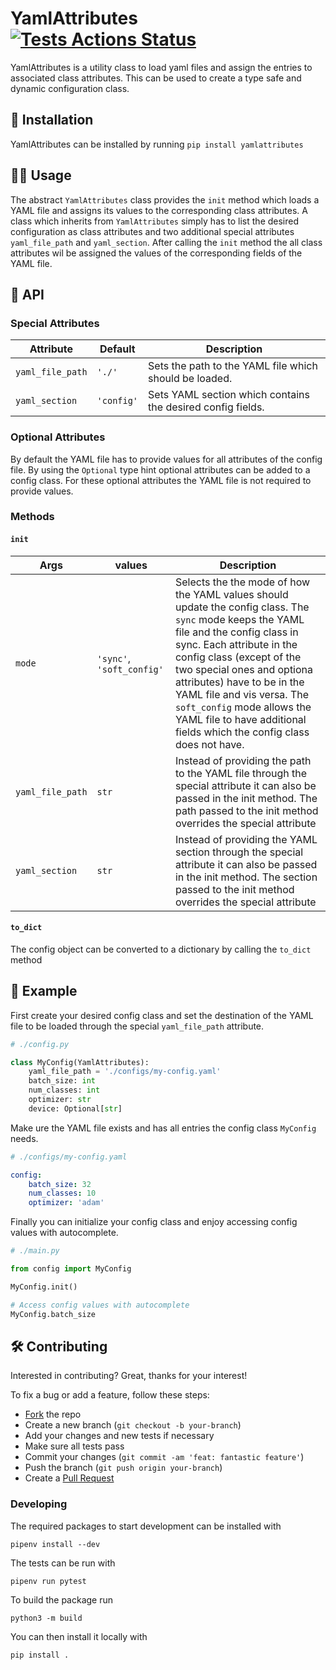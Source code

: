 # YamlAttributes [![Tests Actions Status](https://github.com/gcascio/yaml-attributes/workflows/Tests/badge.svg)](https://github.com/gcascio/yaml-attributes/actions)

YamlAttributes is a utility class to load yaml files and assign the entries to associated class attributes.
This can be used to create a type safe and dynamic configuration class.

## :floppy_disk: Installation

YamlAttributes can be installed by running `pip install yamlattributes`

## :technologist: Usage

The abstract `YamlAttributes` class provides the `init` method which loads a YAML file and assigns its values to the corresponding class attributes.
A class which inherits from `YamlAttributes` simply has to list the desired configuration as class attributes and two additional special attributes `yaml_file_path` and `yaml_section`. After calling the `init` method the all class attributes wil be assigned the values of the corresponding fields of the YAML file.

## :monocle_face: API

### Special Attributes

| Attribute        | Default    | Description                                                      |
|------------------|------------|------------------------------------------------------------------|
| `yaml_file_path` | `'./'`     | Sets the path to the YAML file which should be loaded.           |
| `yaml_section`   | `'config'` | Sets YAML section which contains the desired config fields.      |

### Optional Attributes

By default the YAML file has to provide values for all attributes of the config file. By using the `Optional` type hint optional attributes can be added to a config class. For these optional attributes the YAML file is not required to provide values.

### Methods

#### `init`

| Args           | values                    | Description                                                      |
|----------------|---------------------------|------------------------------------------------------------------|
| `mode`         | `'sync'`, `'soft_config'` | Selects the the mode of how the YAML values should update the config class. The `sync` mode keeps the YAML file and the config class in sync. Each attribute in the config class (except of the two special ones and optiona attributes) have to be in the YAML file and vis versa. The `soft_config` mode allows the YAML file to have additional fields which the config class does not have. |
| `yaml_file_path`| `str`                    | Instead of providing the path to the YAML file through the special attribute it can also be passed in the init method. The path passed to the init method overrides the special attribute |
| `yaml_section`| `str`                    | Instead of providing the YAML section through the special attribute it can also be passed in the init method. The section passed to the init method overrides the special attribute |

#### `to_dict`

The config object can be converted to a dictionary by calling the `to_dict` method


## :rocket: Example

First create your desired config class and set the destination of the YAML file to be loaded through the special `yaml_file_path` attribute.

```python
# ./config.py

class MyConfig(YamlAttributes):
    yaml_file_path = './configs/my-config.yaml'
    batch_size: int
    num_classes: int
    optimizer: str
    device: Optional[str]
```

Make ure the YAML file exists and has all entries the config class `MyConfig` needs.

```yaml
# ./configs/my-config.yaml

config:
    batch_size: 32
    num_classes: 10
    optimizer: 'adam'
```

Finally you can initialize your config class and enjoy accessing config values with autocomplete.

```python
# ./main.py

from config import MyConfig

MyConfig.init()

# Access config values with autocomplete
MyConfig.batch_size
```

## :hammer_and_wrench:  Contributing

Interested in contributing? Great, thanks for your interest!

To fix a bug or add a feature, follow these steps:

- [Fork](https://docs.github.com/en/get-started/quickstart/contributing-to-projects#forking-a-repository) the repo
- Create a new branch (`git checkout -b your-branch`)
- Add your changes and new tests if necessary
- Make sure all tests pass
- Commit your changes (`git commit -am 'feat: fantastic feature'`)
- Push the branch (`git push origin your-branch`)
- Create a [Pull Request](https://docs.github.com/en/get-started/quickstart/contributing-to-projects#forking-a-repository)

### Developing

The required packages to start development can be installed with

```
pipenv install --dev
```

The tests can be run with

```
pipenv run pytest
```

To build the package run

```
python3 -m build
```

You can then install it locally with 
```
pip install .
```